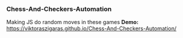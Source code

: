 ### Chess-And-Checkers-Automation
Making JS do random moves in these games
**Demo:** https://viktoraszigaras.github.io/Chess-And-Checkers-Automation/
